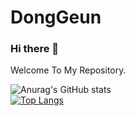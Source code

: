 <h1>DongGeun</h1>

### Hi there 👋

Welcome To My Repository.


![Anurag's GitHub stats](https://github-readme-stats.vercel.app/api?username=DongGeun2&count_private=true&include_all_commits=true&show_icons=true&theme=react&hide=stars&hide_border=true&hide_title=true) <br>
[![Top Langs](https://github-readme-stats.vercel.app/api/top-langs/?username=DongGeun2&hide=python&layout=compact)](https://github.com/anuraghazra/github-readme-stats)
